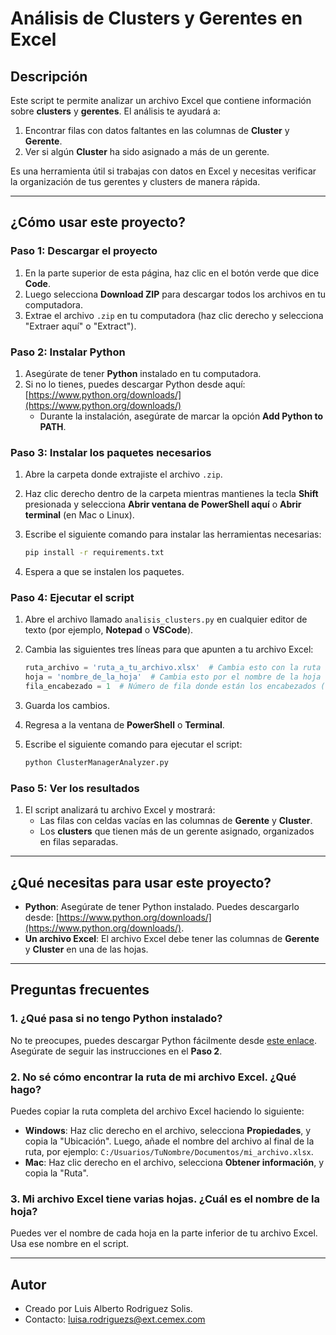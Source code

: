 # Análisis de Clusters y Gerentes en Excel

## Descripción

Este script te permite analizar un archivo Excel que contiene información sobre **clusters** y **gerentes**. El análisis te ayudará a:
1. Encontrar filas con datos faltantes en las columnas de **Cluster** y **Gerente**.
2. Ver si algún **Cluster** ha sido asignado a más de un gerente.

Es una herramienta útil si trabajas con datos en Excel y necesitas verificar la organización de tus gerentes y clusters de manera rápida.

---

## ¿Cómo usar este proyecto?

### Paso 1: Descargar el proyecto

1. En la parte superior de esta página, haz clic en el botón verde que dice **Code**.
2. Luego selecciona **Download ZIP** para descargar todos los archivos en tu computadora.
3. Extrae el archivo `.zip` en tu computadora (haz clic derecho y selecciona "Extraer aquí" o "Extract").

### Paso 2: Instalar Python

1. Asegúrate de tener **Python** instalado en tu computadora.
2. Si no lo tienes, puedes descargar Python desde aquí: [https://www.python.org/downloads/](https://www.python.org/downloads/)
   - Durante la instalación, asegúrate de marcar la opción **Add Python to PATH**.

### Paso 3: Instalar los paquetes necesarios

1. Abre la carpeta donde extrajiste el archivo `.zip`.
2. Haz clic derecho dentro de la carpeta mientras mantienes la tecla **Shift** presionada y selecciona **Abrir ventana de PowerShell aquí** o **Abrir terminal** (en Mac o Linux).
3. Escribe el siguiente comando para instalar las herramientas necesarias:

    ```bash
    pip install -r requirements.txt
    ```

4. Espera a que se instalen los paquetes.

### Paso 4: Ejecutar el script

1. Abre el archivo llamado `analisis_clusters.py` en cualquier editor de texto (por ejemplo, **Notepad** o **VSCode**).
2. Cambia las siguientes tres líneas para que apunten a tu archivo Excel:
   
    ```python
    ruta_archivo = 'ruta_a_tu_archivo.xlsx'  # Cambia esto con la ruta a tu archivo Excel
    hoja = 'nombre_de_la_hoja'  # Cambia esto por el nombre de la hoja en tu archivo Excel
    fila_encabezado = 1  # Número de fila donde están los encabezados (1-indexado)
    ```

3. Guarda los cambios.
4. Regresa a la ventana de **PowerShell** o **Terminal**.
5. Escribe el siguiente comando para ejecutar el script:

    ```bash
    python ClusterManagerAnalyzer.py
    ```

### Paso 5: Ver los resultados

1. El script analizará tu archivo Excel y mostrará:
   - Las filas con celdas vacías en las columnas de **Gerente** y **Cluster**.
   - Los **clusters** que tienen más de un gerente asignado, organizados en filas separadas.

---

## ¿Qué necesitas para usar este proyecto?

- **Python**: Asegúrate de tener Python instalado. Puedes descargarlo desde: [https://www.python.org/downloads/](https://www.python.org/downloads/).
- **Un archivo Excel**: El archivo Excel debe tener las columnas de **Gerente** y **Cluster** en una de las hojas.

---

## Preguntas frecuentes

### 1. ¿Qué pasa si no tengo Python instalado?
No te preocupes, puedes descargar Python fácilmente desde [este enlace](https://www.python.org/downloads/). Asegúrate de seguir las instrucciones en el **Paso 2**.

### 2. No sé cómo encontrar la ruta de mi archivo Excel. ¿Qué hago?
Puedes copiar la ruta completa del archivo Excel haciendo lo siguiente:
- **Windows**: Haz clic derecho en el archivo, selecciona **Propiedades**, y copia la "Ubicación". Luego, añade el nombre del archivo al final de la ruta, por ejemplo: `C:/Usuarios/TuNombre/Documentos/mi_archivo.xlsx`.
- **Mac**: Haz clic derecho en el archivo, selecciona **Obtener información**, y copia la "Ruta".

### 3. Mi archivo Excel tiene varias hojas. ¿Cuál es el nombre de la hoja?
Puedes ver el nombre de cada hoja en la parte inferior de tu archivo Excel. Usa ese nombre en el script.

---

## Autor

- Creado por Luis Alberto Rodriguez Solis.
- Contacto: luisa.rodriguezs@ext.cemex.com
